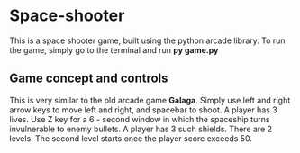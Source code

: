 # Space-shooter

This is a space shooter game, built using the python arcade library.
To run the game, simply go to the terminal and run **py game.py**

## Game concept and controls

This is very similar to the old arcade game **Galaga**. Simply use left and right arrow keys to move left and right, and spacebar to shoot. A player has 3 lives. Use Z key for a 6 - second window in which the spaceship turns invulnerable to enemy bullets. A player has 3 such shields. There are 2 levels. The second level starts once the player score exceeds 50.
